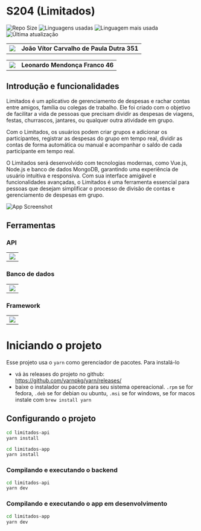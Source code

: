 # S204 (Limitados)

![Repo Size](https://img.shields.io/github/repo-size/S204-Inatel-2023-1/Limitados)
![Linguagens usadas](https://img.shields.io/github/languages/count/S204-Inatel-2023-1/Limitados)
![Linguagem mais usada](https://img.shields.io/github/languages/top/S204-Inatel-2023-1/Limitados)
![Última atualização](https://img.shields.io/github/last-commit/S204-Inatel-2023-1/Limitados)

<table>
<a href="https://github.com/joaodutra88"></a>
  <td><img src="https://img.shields.io/static/v1?label=Github&message=Profile&color=blue&?style=social&logo=GitHub"></td>
  <td><strong>João Vítor Carvalho de Paula Dutra 351</td>
</table>

<table>
  <a href="https://github.com/leomendoncaf"></a>
  <td><img src="https://img.shields.io/static/v1?label=Github&message=Profile&color=blue&?style=social&logo=GitHub"></td>
  <td><strong>Leonardo Mendonça Franco 46</td>
</table>

## **Introdução e funcionalidades**

Limitados é um aplicativo de gerenciamento de despesas e rachar contas entre amigos, família ou colegas de trabalho. Ele foi criado com o objetivo de facilitar a vida de pessoas que precisam dividir as despesas de viagens, festas, churrascos, jantares, ou qualquer outra atividade em grupo.

Com o Limitados, os usuários podem criar grupos e adicionar os participantes, registrar as despesas do grupo em tempo real, dividir as contas de forma automática ou manual e acompanhar o saldo de cada participante em tempo real.

O Limitados será desenvolvido com tecnologias modernas, como Vue.js, Node.js e banco de dados MongoDB, garantindo uma experiência de usuário intuitiva e responsiva. Com sua interface amigável e funcionalidades avançadas, o Limitados é uma ferramenta essencial para pessoas que desejam simplificar o processo de divisão de contas e gerenciamento de despesas em grupo.

![App Screenshot](https://i.ibb.co/rFrTNYb/image-2023-04-19-180339996.png)

## **Ferramentas**

### **API**

<table>
  <tr>
    <td><img src="https://img.shields.io/badge/Node.js-43853D?style=for-the-badge&logo=node.js&logoColor=white"></td>
  </tr>
</table>

### **Banco de dados**

<table>
  <tr>
    <td><img src="https://img.shields.io/badge/MongoDB-%234ea94b.svg?style=for-the-badge&logo=mongodb&logoColor=white"></td>
  </tr>
</table>

### **Framework**

<table>
  <tr>
    <td><img src="https://img.shields.io/badge/vuejs-%2335495e.svg?style=for-the-badge&logo=vuedotjs&logoColor=%234FC08D"></td>
  </tr>
</table>

# Iniciando o projeto
Esse projeto usa o `yarn` como gerenciador de pacotes. Para instalá-lo
- vá às releases do projeto no github: https://github.com/yarnpkg/yarn/releases/
- baixe o instalador ou pacote para seu sistema opereacional. `.rpm` se for fedora, `.deb` se for debian ou ubuntu, `.msi` se for windows, se for macos instale com `brew install yarn`

## Configurando o projeto

```sh
cd limitados-api
yarn install
```

```sh
cd limitados-app
yarn install
```

### Compilando e executando o backend

```sh
cd limitados-api
yarn dev
```

### Compilando e executando o app em desenvolvimento

```sh
cd limitados-app
yarn dev
```
